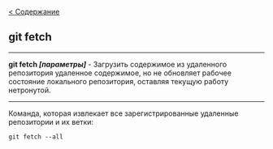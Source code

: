 [< Содержание](./readme.md)

## git fetch
---

**git fetch *[параметры]*** - Загрузить содержимое из удаленного репозитория  удаленное содержимое, но не обновляет рабочее состояние локального репозитория, оставляя текущую работу нетронутой. 

---
Команда, которая извлекает все зарегистрированные удаленные репозитории и их ветки:

    git fetch --all

